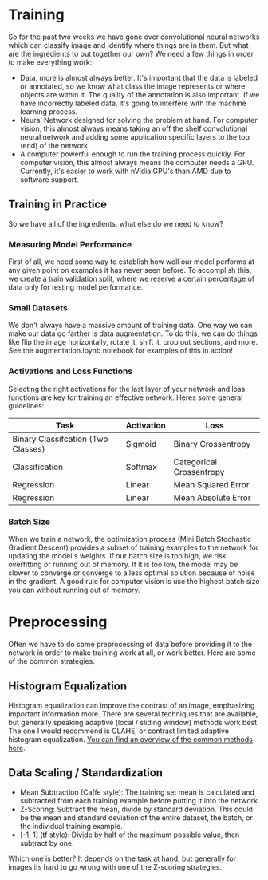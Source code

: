 # Training

So for the past two weeks we have gone over convolutional neural networks which can classify image and identify where things are in them. But what are the ingredients to put together our own? We need a few things in order to make everything work:

- Data, more is almost always better. It's important that the data is labeled or annotated, so we know what class the image represents or where objects are within it. The quality of the annotation is also important. If we have incorrectly labeled data, it's going to interfere with the machine learning process.
- Neural Network designed for solving the problem at hand. For computer vision, this almost always means taking an off the shelf convolutional neural network and adding some application specific layers to the top (end) of the network.
- A computer powerful enough to run the training process quickly. For computer vision, this almost always means the computer needs a GPU. Currently, it's easier to work with nVidia GPU's than AMD due to software support.


## Training in Practice
So we have all of the ingredients, what else do we need to know?

### Measuring Model Performance

First of all, we need some way to establish how well our model performs at any given point on examples it has never seen before. To accomplish this, we create a train validation split, where we reserve a certain percentage of data only for testing model performance.

### Small Datasets

We don't always have a massive amount of training data. One way we can make our data go farther is data augmentation. To do this, we can do things like flip the image horizontally, rotate it, shift it, crop out sections, and more. See the augmentation.ipynb notebook for examples of this in action!

### Activations and Loss Functions

Selecting the right activations for the last layer of your network and loss functions are key for training an effective network. Heres some general guidelines:

| Task  | Activation  | Loss  |
|---|---|---|
| Binary Classifcation (Two Classes)  | Sigmoid  | Binary Crossentropy  |
| Classification  | Softmax  | Categorical Crossentropy  |
| Regression  | Linear  | Mean Squared Error  |
| Regression  | Linear  | Mean Absolute Error  |

### Batch Size

When we train a network, the optimization process (Mini Batch Stochastic Gradient Descent) provides a subset of training examples to the network for updating the model's weights. If our batch size is too high, we risk overfitting or running out of memory. If it is too low, the model may be slower to converge or converge to a less optimal solution because of noise in the gradient. A good rule for computer vision is use the highest batch size you can without running out of memory.

# Preprocessing

Often we have to do some preprocessing of data before providing it to the network in order to make training work at all, or work better. Here are some of the common strategies.

## Histogram Equalization

Histogram equalization can improve the contrast of an image, emphasizing important information more. There are several techniques that are available, but generally speaking adaptive (local / sliding window) methods work best. The one I would recommend is CLAHE, or contrast limited adaptive histogram equalization. [You can find an overview of the common methods here][histo].

## Data Scaling / Standardization

- Mean Subtraction (Caffe style): The training set mean is calculated and subtracted from each training example before putting it into the network.
- Z-Scoring: Subtract the mean, divide by standard deviation. This could be the mean and standard deviation of the entire dataset, the batch, or the individual training example.
- [-1, 1] (tf style): Divide by half of the maximum possible value, then subtract by one.

Which one is better? It depends on the task at hand, but generally for images its hard to go wrong with one of the  Z-scoring strategies.

[histo]: https://opencv-python-tutroals.readthedocs.io/en/latest/py_tutorials/py_imgproc/py_histograms/py_histogram_equalization/py_histogram_equalization.html
[augnb]: https://github.com/ieee-uh-makers/interactive-cv-workshop/blob/master/notebooks/training_and_preprocessing/augmentation.ipynb
